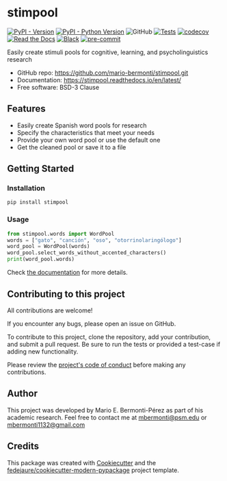 
# stimpool


[![PyPI - Version](https://img.shields.io/pypi/v/stimpool.svg)](https://pypi.python.org/pypi/stimpool)
[![PyPI - Python Version](https://img.shields.io/pypi/pyversions/stimpool.svg)](https://pypi.python.org/pypi/stimpool)
![GitHub](https://img.shields.io/github/license/mario-bermonti/stimpool)
[![Tests](https://github.com/mario-bermonti/stimpool/workflows/tests/badge.svg)](https://github.com/mario-bermonti/stimpool/actions?workflow=tests)
[![codecov](https://codecov.io/gh/mario-bermonti/stimpool/branch/master/graph/badge.svg?token=GGADPVQ5G2)](https://codecov.io/gh/mario-bermonti/stimpool)
[![Read the Docs](https://readthedocs.org/projects/stimpool/badge/)](https://stimpool.readthedocs.io/en/latest/)
[![Black](https://img.shields.io/badge/code%20style-black-000000.svg)](https://github.com/psf/black)
[![pre-commit](https://img.shields.io/badge/pre--commit-enabled-brightgreen?logo=pre-commit&logoColor=white)](https://github.com/pre-commit/pre-commit)


Easily create stimuli pools for cognitive, learning, and psycholinguistics research


* GitHub repo: <https://github.com/mario-bermonti/stimpool.git>
* Documentation: <https://stimpool.readthedocs.io/en/latest/>
* Free software: BSD-3 Clause


## Features

* Easily create Spanish word pools for research
* Specify the characteristics that meet your needs
* Provide your own word pool or use the default one
* Get the cleaned pool or save it to a file

## Getting Started
### Installation
`pip install stimpool`

### Usage
```python
from stimpool.words import WordPool
words = ["gato", "canción", "oso", "otorrinolaringólogo"]
word_pool = WordPool(words)
word_pool.select_words_without_accented_characters()
print(word_pool.words)
```

Check [the documentation][project_docs] for more details.

## Contributing to this project
  All contributions are welcome!

  If you encounter any bugs, please open an issue on GitHub.

  To contribute to this project, clone the repository, add your contribution,
  and submit a pull request. Be sure to run the tests or provided a test-case
  if adding new functionality.

  Please review the [project's code of conduct][code_conduct] before making
  any contributions.

## Author
  This project was developed by Mario E. Bermonti-Pérez as part of
  his academic research. Feel free to contact me at
  [mbermonti@psm.edu](mailto:mbermonti@psm.edu)  or
  [mbermonti1132@gmail.com](mailto:mbermonti1132@gmail.com)

## Credits
This package was created with [Cookiecutter][cookiecutter] and the [fedejaure/cookiecutter-modern-pypackage][cookiecutter-modern-pypackage] project template.

[cookiecutter]: https://github.com/cookiecutter/cookiecutter
[cookiecutter-modern-pypackage]: https://github.com/fedejaure/cookiecutter-modern-pypackage
[project_docs]: https://stimpool.readthedocs.io/en/latest/
[code_conduct]: ./CODE_OF_CONDUCT.md
